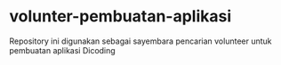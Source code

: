# volunter-pembuatan-aplikasi
Repository ini digunakan sebagai sayembara pencarian volunteer untuk pembuatan aplikasi Dicoding
